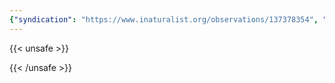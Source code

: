 ```yaml
---
{"syndication": "https://www.inaturalist.org/observations/137378354", "date": "2022-10-02T14:15:04-04:00", "taxon": {"name": "Miscanthus sinensis", "common_name": "Chinese silver grass"}, "quality_grade": "casual", "identifications_most_agree": false, "species_guess": "Chinese silver grass", "identifications_most_disagree": false, "captive": true, "project_ids": [4034], "community_taxon_id": null, "geojson": {"type": "Point", "coordinates": [-75.2458022222, 43.0824969444]}, "owners_identification_from_vision": true, "identifications_count": 0, "obscured": false, "num_identification_agreements": 0, "num_identification_disagreements": 0, "place_guess": "Utica, NY 13501, USA", "photos": [{"id": 234620706, "license_code": "cc-by-nc", "original_dimensions": {"width": 1536, "height": 2048}, "url": "https://inaturalist-open-data.s3.amazonaws.com/photos/234620706/square.jpeg", "attribution": "(c) Brandon Rozek, all rights reserved", "flags": []}, {"id": 234620726, "license_code": "cc-by-nc", "original_dimensions": {"width": 1536, "height": 2048}, "url": "https://inaturalist-open-data.s3.amazonaws.com/photos/234620726/square.jpeg", "attribution": "(c) Brandon Rozek, all rights reserved", "flags": []}, {"id": 234620751, "license_code": "cc-by-nc", "original_dimensions": {"width": 1536, "height": 2048}, "url": "https://inaturalist-open-data.s3.amazonaws.com/photos/234620751/square.jpeg", "attribution": "(c) Brandon Rozek, all rights reserved", "flags": []}]}
---
```

{{< unsafe >}}

{{< /unsafe >}}
